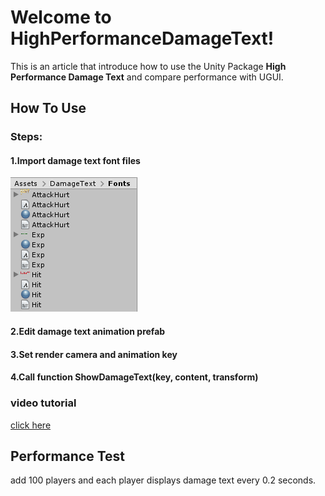 # Welcome to HighPerformanceDamageText!

This is an article that introduce how to use the Unity Package **High Performance Damage Text** and compare performance with UGUI.

## How To Use

### Steps:
#### 1.Import damage text font files
![import_font_file](https://github.com/heikun288/HighPerformanceDamageText-Unity3D/blob/master/pic/import_fonts.png)
#### 2.Edit damage text animation prefab
	
#### 3.Set render camera and animation key

#### 4.Call function ShowDamageText(key, content, transform)

### video  tutorial
[click here](http://www.baidu.com)


## Performance Test
add 100 players and each player displays damage text every 0.2 seconds.


